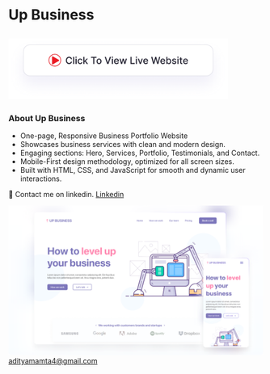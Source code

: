 # Up Business
## <a href="https://adityamamta.github.io/Up-business/"><img src="img/readme-btn.png" alt="Click to view live website" height="120"></a>
### About Up Business

- One-page, Responsive Business Portfolio Website
- Showcases business services with clean and modern design.
- Engaging sections: Hero, Services, Portfolio, Testimonials, and Contact.
- Mobile-First design methodology, optimized for all screen sizes.
- Built with HTML, CSS, and JavaScript for smooth and dynamic user interactions.

💼 Contact me on linkedin. [Linkedin](https://www.linkedin.com/in/adityamamta/)

![preview img](img/up-business-mockup.png)
adityamamta4@gmail.com


